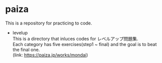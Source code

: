 # paiza
This is a repository for practicing to code.

- levelup<br>
This is a directory that inluces codes for レベルアップ問題集.<br>
Each category has five exercises(step1 ~ final) and the goal is to beat the final one.<br>
(link: https://paiza.jp/works/mondai)

